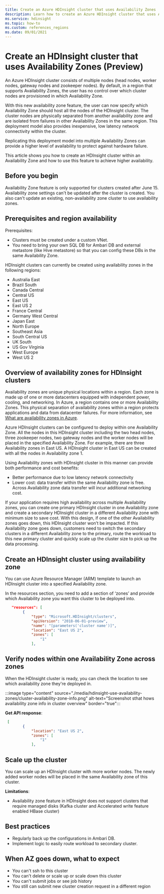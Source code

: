 ```yaml
---
title: Create an Azure HDInsight cluster that uses Availability Zones
description: Learn how to create an Azure HDInsight cluster that uses Availability Zones.
ms.service: hdinsight
ms.topic: how-to
ms.custom: references_regions
ms.date: 09/01/2021
--- 
```


# Create an HDInsight cluster that uses Availability Zones (Preview)

An Azure HDInsight cluster consists of multiple nodes (head nodes, worker nodes, gateway nodes and zookeeper nodes). By default, in a region that supports Availability Zones, the user has no control over which cluster nodes are provisioned in which Availability Zone. 

With this new availability zone feature, the user can now specify which Availability Zone should host all the nodes of the HDInsight cluster. The cluster nodes are physically separated from another availability zone and are isolated from failures in other Availability Zones in the same region. This deployment model also provides inexpensive, low latency network connectivity within the cluster. 

Replicating this deployment model into multiple Availability Zones can provide a higher level of availability to protect against hardware failure.

This article shows you how to create an HDInsight cluster within an Availability Zone and how to use this feature to achieve higher availability. 

## Before you begin
Availability Zone feature is only supported for clusters created after June 15. Availability zone settings can't be updated after the cluster is created. You also can't update an existing, non-availability zone cluster to use availability zones.

## Prerequisites and region availability
Prerequisites:

 - Clusters must be created under a custom VNet. 
 - You need to bring your own SQL DB for Ambari DB and external metastore (like Hive metastore) so that you can config these DBs in the same Availability Zone. 

HDInsight clusters can currently be created using availability zones in the following regions:

 - Australia East
 - Brazil South
 - Canada Central
 - Central US
 - East US
 - East US 2
 - France Central
 - Germany West Central
 - Japan East
 - North Europe
 - Southeast Asia
 - South Central US
 - UK South
 - US Gov Virginia
 - West Europe
 - West US 2

## Overview of availability zones for HDInsight clusters

Availability zones are unique physical locations within a region. Each zone is made up of one or more datacenters equipped with independent power, cooling, and networking. In Azure, a region contains one or more Availability Zones. This physical separation of availability zones within a region protects applications and data from datacenter failures. For more information, see [What are availability zones in Azure](../availability-zones/az-overview.md).

Azure HDInsight clusters can be configured to deploy within one Availability Zone. All the nodes in this HDInsight cluster including the two head nodes, three zookeeper nodes, two gateway nodes and the worker nodes will be placed in the specified Availability Zone.  For example, there are three Availability zones in East US. A HDInsight cluster in East US can be created with all the nodes in Availability zone 1. 

Using Availability zones with HDInsight cluster in this manner can provide both performance and cost benefits: 

 - Better performance due to low latency network connectivity
 - Lower cost: data transfer within the same Availability zone is free. Across Availability zone data transfer will incur additional networking cost. 

If your application requires high availability across multiple Availability zones, you can create one primary HDInsight cluster in one Availability zone and create a secondary HDInsight cluster in a different Availability zone with minimum size to save cost. With this design, if one of the other Availability zones goes down, this HDInsight cluster won’t be impacted. If this Availability zone goes down, customers need to switch the secondary clusters in a different Availability zone to the primary, route the workload to this new primary cluster and quickly scale up the cluster size to pick up the data processing.   

## Create an HDInsight cluster using availability zone
You can use Azure Resource Manager (ARM) template to launch an HDInsight cluster into a specified Availability zone. 

In the resources section, you need to add a section of ‘zones’ and provide which Availability zone you want this cluster to be deployed into. 

```json
   "resources": [
        {
            "type": "Microsoft.HDInsight/clusters",
            "apiVersion": "2018-06-01-preview",
            "name": "[parameters('cluster name')]",
            "location": "East US 2",
            "zones": [
                "1"
            ],
```
 
## Verify nodes within one Availability Zone across zones
When the HDInsight cluster is ready, you can check the location to see which availability zone they're deployed in.

:::image type="content" source="./media/hdinsight-use-availability-zones/cluster-availability-zone-info.png" alt-text="Screenshot sthat hows availability zone info in cluster overview" border="true":::

**Get API response**: 

```json
 [
        {
            "location": "East US 2",
            "zones": [
                "1"
            ],
```

## Scale up the cluster
You can scale up an HDInsight cluster with more worker nodes. The newly added worker nodes will be placed in the same Availability zone of this cluster. 

**Limitations**: 

 - Availability zone feature in HDInsight does not support clusters that require managed disks (Kafka cluster and Accelerated write feature enabled HBase cluster) 

## Best practices

 - Regularly back up the configurations in Ambari DB. 
 - Implement logic to easily route workload to secondary cluster.

## When AZ goes down, what to expect
 - You can't ssh to this cluster
 - You can't delete or scale up or scale down this cluster
 - You can't submit jobs or see job history
 - You still can submit new cluster creation request in a different region